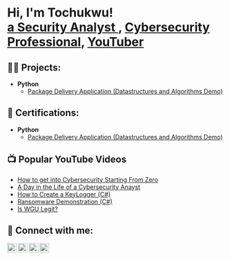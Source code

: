 <h1>Hi, I'm Tochukwu! <br/><a href="https://github.com/Timbrian1234"> a Security Analyst </a>, <a href="https://www.linkedin.com/in/ekuma-tochukwu-668177222/">Cybersecurity Professional</a>, <a href="https://www.youtube.com/c/timbrian1234">YouTuber</a></h1>

<h2>👨‍💻 Projects:</h2>


- <b>Python</b>
  - [Package Delivery Application (Datastructures and Algorithms Demo)](https://github.com/joshmadakor1/Package-Delivery-Pathfinding-Algorithm)
 
<h2>📑 Certifications:</h2>


- <b>Python</b>
  - [Package Delivery Application (Datastructures and Algorithms Demo)](https://github.com/joshmadakor1/Package-Delivery-Pathfinding-Algorithm)

<h2>📺 Popular YouTube Videos</h2>

- [How to get into Cybersecurity Starting From Zero](https://www.youtube.com/watch?v=a83ASGn_V_s)
- [A Day in the Life of a Cybersecurity Anayst](https://www.youtube.com/watch?v=uHy3oM7NnoU)
- [How to Create a KeyLogger (C#)](https://www.youtube.com/watch?v=N-L9hklSlNk)
- [Ransomware Demonstration (C#)](https://www.youtube.com/watch?v=OfvdQeh79s0)
- [Is WGU Legit?](https://www.youtube.com/watch?v=E2MwRWxDBkA)

<h2> 🤳 Connect with me:</h2>

[<img align="left" alt="EkumaTochukwu | YouTube" width="22px" src="https://cdn.jsdelivr.net/npm/simple-icons@v3/icons/youtube.svg" />][youtube]
[<img align="left" alt="EkumaTochukwu | Twitter" width="22px" src="https://cdn.jsdelivr.net/npm/simple-icons@v3/icons/twitter.svg" />][twitter]
[<img align="left" alt="EkumaTochukwu | LinkedIn" width="22px" src="https://cdn.jsdelivr.net/npm/simple-icons@v3/icons/linkedin.svg" />][linkedin]
[<img align="left" alt="EkumaTochukwu | Instagram" width="22px" src="https://cdn.jsdelivr.net/npm/simple-icons@v3/icons/instagram.svg" />][instagram]

[twitter]: https://twitter.com/timbrian1234
[youtube]: https://www.youtube.com/c/timbrian1234
[instagram]: https://www.instagram.com/timbrian1234/
[linkedin]: https://www.linkedin.com/in/ekuma-tochukwu-668177222
